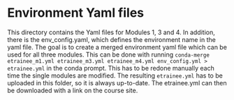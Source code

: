# Environment Yaml files 

This directory contains the Yaml files for Modules 1, 3 and 4. In addition, there is the env_config.yaml, which defines the environment name in the yaml file. The goal is to create a merged environment yaml file which can be used for all three modules. This can be done with running `conda-merge etrainee_m1.yml etrainee_m3.yml etrainee_m4.yml env_config.yml > etrainee.yml` in the conda prompt. This has to be redone manually each time the single modules are modified. The resulting `etrainee.yml` has to be uploaded in this folder, so it is always up-to-date. The etrainee.yml can then be downloaded with a link on the course site.